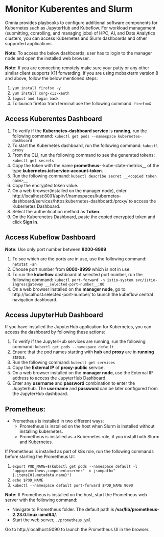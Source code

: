 # Monitor Kuberentes and Slurm
Omnia provides playbooks to configure additional software components for Kubernetes such as JupyterHub and Kubeflow. For workload management (submitting, conrolling, and managing jobs) of HPC, AI, and Data Analytics clusters, you can access Kubernetes and Slurm dashboards and other supported applications. 

__Note:__ To access the below dashboards, user has to login to the manager node and open the installed web browser.

__Note:__ If you are connecting remotely make sure your putty or any other similar client supports X11 forwarding. If you are using mobaxterm version 8 and above, follow the below mentioned steps:
1. `yum install firefox -y`
2. `yum install xorg-x11-xauth`
3. `logout and login back`
4. To launch firefox from terminal use the following command: 
   `firefox&`

## Access Kuberentes Dashboard
1. To verify if the __Kubernetes-dashboard service__ is __running__, run the following command:
  `kubectl get pods --namespace kubernetes-dashboard`
2. To start the Kubernetes dashboard, run the following command:
  `kubectl proxy`
3. From the CLI, run the following command to see the generated tokens: `kubectl get secrets`
4. Copy the token with the name __prometheus-__-kube-state-metrics__ of the type __kubernetes.io/service-account-token__.
5. Run the following command: `kubectl describe secret __<copied token name>__`
6. Copy the encrypted token value.
7. On a web browser(installed on the manager node), enter http://localhost:8001/api/v1/namespaces/kubernetes-dashboard/services/https:kubernetes-dashboard:/proxy/ to access the Kubernetes Dashboard.
8. Select the authentication method as __Token__.
9. On the Kuberenetes Dashboard, paste the copied encrypted token and click __Sign in__.

## Access Kubeflow Dashboard

__Note:__ Use only port number between __8000-8999__

1. To see which are the ports are in use, use the following command:
   `netstat -an`
2. Choose port number from __8000-8999__ which is not in use.
3. To run the __kubeflow__ dashboard at selected port number, run the following command:
   `kubectl port-forward -n istio-system svc/istio-ingressgateway __selected-port-number__:80`
4. On a web browser installed on the __manager node__, go to http://localhost:selected-port-number/ to launch the kubeflow central navigation dashboard.

## Access JupyterHub Dashboard
If you have installed the JupyterHub application for Kubernetes, you can access the dashboard by following these actions:
1. To verify if the JupyterHub services are running, run the following command: 
   `kubectl get pods --namespace default`
2. Ensure that the pod names starting with __hub__ and __proxy__ are in __running__ status.
3. Run the following command:
   `kubectl get services`
4. Copy the **External IP** of __proxy-public__ service.
5. On a web browser installed on the __manager node__, use the External IP address to access the JupyterHub Dashboard.
6. Enter any __username__ and __password__ combination to enter the Jupyterhub. The __username__ and __password__ can be later configured from the JupyterHub dashboard.

## Prometheus:

* Prometheus is installed in two different ways:
  * Prometheus is installed on the host when Slurm is installed without installing kubernetes.
  * Prometheus is installed as a Kubernetes role, if you install both Slurm and Kubernetes.

If Prometheus is installed as part of k8s role, run the following commands before starting the Prometheus UI:
1. `export POD_NAME=$(kubectl get pods --namespace default -l "app=prometheus,component=server" -o jsonpath="{.items[0].metadata.name}")`
2. `echo $POD_NAME`
3. `kubectl --namespace default port-forward $POD_NAME 9090`

__Note:__ If Prometheus is installed on the host, start the Prometheus web server with the following command:
* Navigate to Prometheus folder. The default path is __/var/lib/prometheus-2.23.0.linux-amd64/__.
* Start the web server, 
  `./prometheus.yml`

Go to http://localhost:9090 to launch the Prometheus UI in the browser.




 






